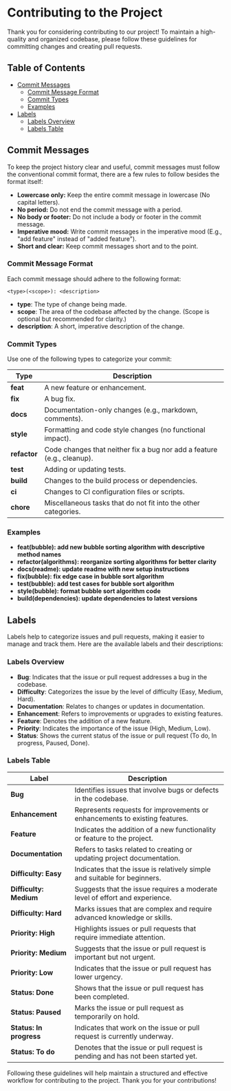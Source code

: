 # Contributing to the Project

Thank you for considering contributing to our project! To maintain a high-quality and organized codebase, please follow these guidelines for committing changes and creating pull requests.

## Table of Contents

- [Commit Messages](#commit-messages)
    - [Commit Message Format](#commit-message-format)
    - [Commit Types](#commit-types)
    - [Examples](#examples)
- [Labels](#labels)
    - [Labels Overview](#labels-overview)
    - [Labels Table](#labels-table)

## Commit Messages

To keep the project history clear and useful, commit messages must follow the conventional commit format, there are a few rules to follow besides the format itself:

- **Lowercase only:** Keep the entire commit message in lowercase (No capital letters).
- **No period:** Do not end the commit message with a period.
- **No body or footer:** Do not include a body or footer in the commit message.
- **Imperative mood:** Write commit messages in the imperative mood (E.g., "add feature" instead of "added feature").
- **Short and clear:** Keep commit messages short and to the point.

### Commit Message Format

Each commit message should adhere to the following format:

```
<type>(<scope>): <description>
```

- **type**: The type of change being made.
- **scope**: The area of the codebase affected by the change. (Scope is optional but recommended for clarity.)
- **description**: A short, imperative description of the change.

### Commit Types

Use one of the following types to categorize your commit:

| Type         | Description                                                              |
|--------------|--------------------------------------------------------------------------|
| **feat**     | A new feature or enhancement.                                            |
| **fix**      | A bug fix.                                                               |
| **docs**     | Documentation-only changes (e.g., markdown, comments).                   |
| **style**    | Formatting and code style changes (no functional impact).                |
| **refactor** | Code changes that neither fix a bug nor add a feature (e.g., cleanup).   |
| **test**     | Adding or updating tests.                                                |
| **build**    | Changes to the build process or dependencies.                            |
| **ci**       | Changes to CI configuration files or scripts.                            |
| **chore**    | Miscellaneous tasks that do not fit into the other categories.           |

### Examples

- **feat(bubble): add new bubble sorting algorithm with descriptive method names**
- **refactor(algorithms): reorganize sorting algorithms for better clarity**
- **docs(readme): update readme with new setup instructions**
- **fix(bubble): fix edge case in bubble sort algorithm**
- **test(bubble): add test cases for bubble sort algorithm**
- **style(bubble): format bubble sort algorithm code**
- **build(dependencies): update dependencies to latest versions**

## Labels

Labels help to categorize issues and pull requests, making it easier to manage and track them. Here are the available labels and their descriptions:

### Labels Overview

- **Bug**: Indicates that the issue or pull request addresses a bug in the codebase.
- **Difficulty**: Categorizes the issue by the level of difficulty (Easy, Medium, Hard).
- **Documentation**: Relates to changes or updates in documentation.
- **Enhancement**: Refers to improvements or upgrades to existing features.
- **Feature**: Denotes the addition of a new feature.
- **Priority**: Indicates the importance of the issue (High, Medium, Low).
- **Status**: Shows the current status of the issue or pull request (To do, In progress, Paused, Done).

### Labels Table

| Label                   | Description                                                                     |
|-------------------------|---------------------------------------------------------------------------------|
| **Bug**                 | Identifies issues that involve bugs or defects in the codebase.                 |
| **Enhancement**         | Represents requests for improvements or enhancements to existing features.      |
| **Feature**             | Indicates the addition of a new functionality or feature to the project.        |
| **Documentation**       | Refers to tasks related to creating or updating project documentation.          |
| **Difficulty: Easy**    | Indicates that the issue is relatively simple and suitable for beginners.       |
| **Difficulty: Medium**  | Suggests that the issue requires a moderate level of effort and experience.     |
| **Difficulty: Hard**    | Marks issues that are complex and require advanced knowledge or skills.         |
| **Priority: High**      | Highlights issues or pull requests that require immediate attention.            |
| **Priority: Medium**    | Suggests that the issue or pull request is important but not urgent.            |
| **Priority: Low**       | Indicates that the issue or pull request has lower urgency.                     |
| **Status: Done**        | Shows that the issue or pull request has been completed.                        |
| **Status: Paused**      | Marks the issue or pull request as temporarily on hold.                         |
| **Status: In progress** | Indicates that work on the issue or pull request is currently underway.         |
| **Status: To do**       | Denotes that the issue or pull request is pending and has not been started yet. |

Following these guidelines will help maintain a structured and effective workflow for contributing to the project. Thank you for your contributions!

